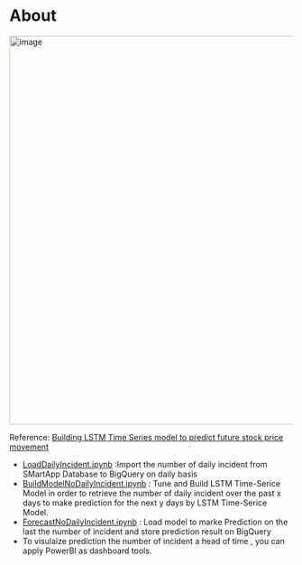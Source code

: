 # About

<img width="689" alt="image" src="https://github.com/technqvi/SMart-AI/assets/38780060/45bdd3db-bbd9-418e-8b1c-036250f0b020">

Reference: [Building LSTM Time Series model to predict future stock price movement](https://github.com/technqvi/TimeSeriesML-FinMarket/tree/main/forecast-asset%20-price-movement-LSTM-TimeSeries)


* [LoadDailyIncident.ipynb](https://github.com/technqvi/SMart-AI/blob/main/DailyIncidentForecast/LoadDailyIncident.ipynb ) :Import the number of daily incident from SMartApp Database  to BigQuery on daily basis
* [BuildModelNoDailyIncident.ipynb](https://github.com/technqvi/SMart-AI/blob/main/DailyIncidentForecast/BuildModelNoDailyIncident.ipynb) : Tune and Build LSTM  Time-Serice Model in order to  retrieve the number of daily incident over the past x days to make prediction for the next y days by LSTM Time-Serice Model.
* [ForecastNoDailyIncident.ipynb](https://github.com/technqvi/SMart-AI/blob/main/DailyIncidentForecast/ForecastNoDailyIncident.ipynb) : Load model to marke Prediction  on the last the number of incident and store prediction result on BigQuery
* To visulaize prediction the number of incident  a head of time , you can apply PowerBI as dashboard tools.